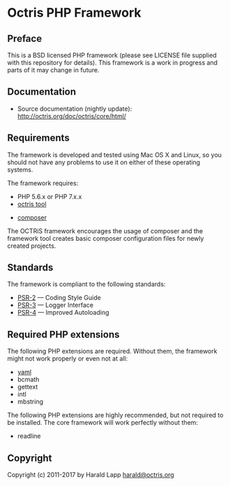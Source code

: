 # Octris PHP Framework

## Preface

This is a BSD licensed PHP framework (please see LICENSE file supplied with this repository
for details). This framework is a work in progress and parts of it may change in future.

## Documentation

* Source documentation (nightly update): http://octris.org/doc/octris/core/html/

## Requirements

The framework is developed and tested using Mac OS X and Linux, so you should not
have any problems to use it on either of these operating systems.

The framework requires:

*   PHP 5.6.x or PHP 7.x.x
*   [octris tool](https://github.com/octris/octris/releases)
+   [composer](https://getcomposer.org/)

The OCTRiS framework encourages the usage of composer and the framework tool creates basic composer
configuration files for newly created projects.

## Standards

The framework is compliant to the following standards:

* [PSR-2](http://www.php-fig.org/psr/psr-2/) &mdash; Coding Style Guide
* [PSR-3](http://www.php-fig.org/psr/psr-3/) &mdash; Logger Interface
* [PSR-4](http://www.php-fig.org/psr/psr-4/) &mdash; Improved Autoloading

## Required PHP extensions

The following PHP extensions are required. Without them, the framework might not work properly or
even not at all:

*   [yaml](http://pecl.php.net/package/yaml)
*   bcmath
*   gettext
*   intl
*   mbstring

The following PHP extensions are highly recommended, but not required to be installed. The core
framework will work perfectly without them:

*   readline

## Copyright

Copyright (c) 2011-2017 by Harald Lapp <harald@octris.org>
